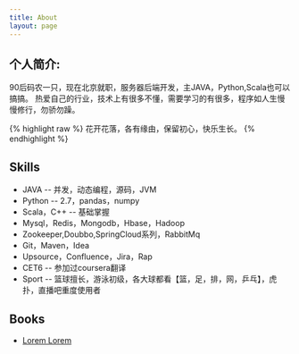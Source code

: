 ```yaml
---
title: About
layout: page
---
```

## 个人简介:

<p>90后码农一只，现在北京就职，服务器后端开发，主JAVA，Python,Scala也可以搞搞。
热爱自己的行业，技术上有很多不懂，需要学习的有很多，程序如人生慢慢修行，勿骄勿躁。</p>

{% highlight raw %}
花开花落，各有缘由，保留初心，快乐生长。
{% endhighlight %}

<h2>Skills</h2>

<ul class="skill-list">
	<li>JAVA -- 并发，动态编程，源码，JVM</li>
	<li>Python -- 2.7，pandas，numpy</li>
	<li>Scala，C++ -- 基础掌握</li>
	<li>Mysql，Redis，Mongodb，Hbase，Hadoop</li>
	<li>Zookeeper,Doubbo,SpringCloud系列，RabbitMq</li>
	<li>Git，Maven，Idea</li>
	<li>Upsource，Confluence，Jira，Rap</li>
	<li>CET6 -- 参加过coursera翻译</li>
	<li>Sport -- 篮球擅长，游泳初级，各大球都看【篮，足，排，网，乒乓】，虎扑，直播吧重度使用者</li>
</ul>

<h2>Books</h2>

<ul>
	<li><a href="https://github.com/">Lorem Lorem</a></li>
</ul>
